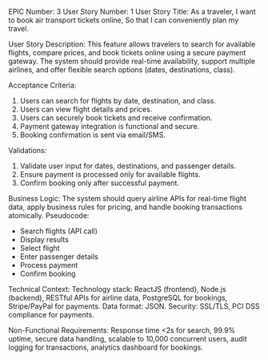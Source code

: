 EPIC Number: 3
User Story Number: 1
User Story Title: As a traveler, I want to book air transport tickets online, So that I can conveniently plan my travel.

User Story Description: This feature allows travelers to search for available flights, compare prices, and book tickets online using a secure payment gateway. The system should provide real-time availability, support multiple airlines, and offer flexible search options (dates, destinations, class).

Acceptance Criteria:
1. Users can search for flights by date, destination, and class.
2. Users can view flight details and prices.
3. Users can securely book tickets and receive confirmation.
4. Payment gateway integration is functional and secure.
5. Booking confirmation is sent via email/SMS.

Validations:
1. Validate user input for dates, destinations, and passenger details.
2. Ensure payment is processed only for available flights.
3. Confirm booking only after successful payment.

Business Logic: The system should query airline APIs for real-time flight data, apply business rules for pricing, and handle booking transactions atomically. Pseudocode:
- Search flights (API call)
- Display results
- Select flight
- Enter passenger details
- Process payment
- Confirm booking

Technical Context: Technology stack: ReactJS (frontend), Node.js (backend), RESTful APIs for airline data, PostgreSQL for bookings, Stripe/PayPal for payments. Data format: JSON. Security: SSL/TLS, PCI DSS compliance for payments.

Non-Functional Requirements: Response time <2s for search, 99.9% uptime, secure data handling, scalable to 10,000 concurrent users, audit logging for transactions, analytics dashboard for bookings.